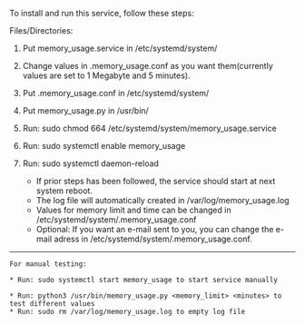 To install and run this service, follow these steps:

Files/Directories:
1. Put memory_usage.service in /etc/systemd/system/
2. Change values in .memory_usage.conf as you want them(currently values are set to 1 Megabyte and 5 minutes).
3. Put .memory_usage.conf in /etc/systemd/system/
4. Put memory_usage.py in /usr/bin/
5. Run: sudo chmod 664 /etc/systemd/system/memory_usage.service
6. Run: sudo systemctl enable memory_usage
7. Run: sudo systemctl daemon-reload

	* If prior steps has been followed, the service should start at next system reboot.
	* The log file will automatically created in /var/log/memory_usage.log
	* Values for memory limit and time can be changed in /etc/systemd/system/.memory_usage.conf
	* Optional: If you want an e-mail sent to you, you can change the e-mail adress in /etc/systemd/system/.memory_usage.conf.

----------------

	For manual testing:

	* Run: sudo systemctl start memory_usage to start service manually

	* Run: python3 /usr/bin/memory_usage.py <memory_limit> <minutes> to test different values
	* Run: sudo rm /var/log/memory_usage.log to empty log file
